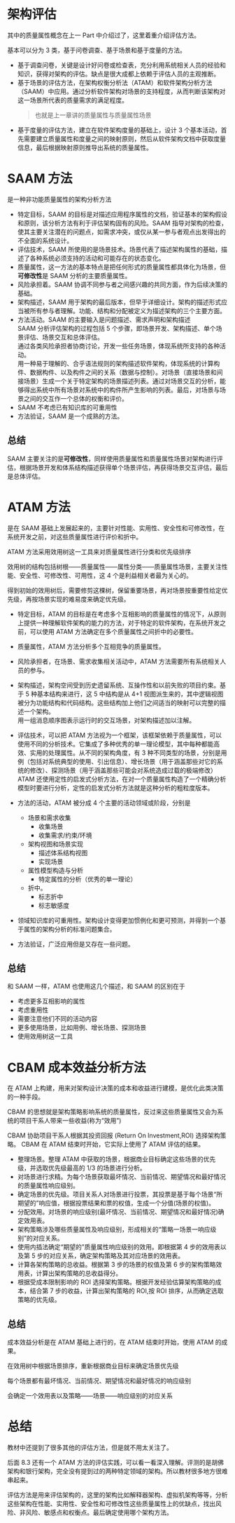 # 架构评估

其中的质量属性概念在上一 Part 中介绍过了，这里着重介绍评估方法。

基本可以分为 3 类，基于问卷调查、基于场景和基于度量的方法。

- 基于调查问卷，关键是设计好问卷或检查表，充分利用系统相关人员的经验和知识，获得对架构的评估。缺点是很大成都上依赖于评估人员的主观推断。
- 基于场景的评估方法，在架构权衡分析法（ATAM）和软件架构分析方法（SAAM）中应用。通过分析软件架构对场景的支持程度，从而判断该架构对这一场景所代表的质量需求的满足程度。
  > 也就是上一章讲的质量属性与质量属性场景
- 基于度量的评估方法，建立在软件架构度量的基础上，设计 3 个基本活动，首先需要建立质量属性和度量之间的映射原则，然后从软件架构文档中获取度量信息，最后根据映射原则推导出系统的质量属性。

# SAAM 方法

是一种非功能质量属性的架构分析方法

- 特定目标，SAAM 的目标是对描述应用程序属性的文档，验证基本的架构假设和原则，该分析方法有利于评估架构固有的风险。SAAM 指导对架构的检查，使其主要关注潜在的问题点，如需求冲突，或仅从某一参与者观点出发得出的不全面的系统设计。
- 评估技术，SAAM 所使用的是场景技术。场景代表了描述架构属性的基础，描述了各种系统必须支持的活动和可能存在的状态变化。
- 质量属性，这一方法的基本特点是把任何形式的质量属性都具体化为场景，但**可修改性**是 SAAM 分析的主要质量属性。
- 风险承担着。SAAM 协调不同参与者之间感兴趣的共同方面，作为后续决策的基础。
- 架构描述，SAAM 用于架构的最后版本，但早于详细设计。架构的描述形式应当被所有参与者理解。功能、结构和分配被定义为描述架构的三个主要方面。
- 方法活动。SAAM 的主要输入是问题描述、需求声明和架构描述<br/>SAAM 分析评估架构的过程包括 5 个步骤，即场景开发、架构描述、单个场景评估、场景交互和总体评估。<br/>通过各类风险承担者协商讨论，开发一些任务场景，体现系统所支持的各种活动。<br/> 用一种易于理解的、合乎语法规则的架构描述软件架构，体现系统的计算构件、数据构件、以及构件之间的关系（数据与控制）。对场景（直接场景和间接场景）生成一个关于特定架构的场景描述列表。通过对场景交互的分析，能够得出系统中所有场景对系统中的构件所产生影响的列表。最后，对场景与场景之间的交互作一个总体的权衡和评价。
- SAAM 不考虑已有知识库的可重用性
- 方法验证，SAAM 是一个成熟的方法。

## 总结

SAAM 主要关注的是**可修改性**，同样使用质量属性和质量属性场景对架构进行评估，根据场景开发和体系结构描述获得单个场景评估，再获得场景交互评估，最后是总体评估。

# ATAM 方法

是在 SAAM 基础上发展起来的，主要针对性能、实用性、安全性和可修改性，在系统开发之前，对这些质量属性进行评价和折中。

ATAM 方法采用效用树这一工具来对质量属性进行分类和优先级排序

效用树的结构包括树根——质量属性——属性分类——质量属性场景，主要关注性能、安全性、可修改性、可用性，这 4 个是利益相关者最为关心的。

得到初始的效用树后，需要修剪这棵树，保留重要场景，再对场景按重要性给定优先级，再按场景实现的难易度来确定优先级。

- 特定目标，ATAM 的目标是在考虑多个互相影响的质量属性的情况下，从原则上提供一种理解软件架构的能力的方法，对于特定的软件架构，在系统开发之前，可以使用 ATAM 方法确定在多个质量属性之间折中的必要性。
- 质量属性，ATAM 方法分析多个互相竞争的质量属性。
- 风险承担者，在场景、需求收集相关活动中，ATAM 方法需要所有系统相关人员的参与。
- 架构描述，架构空间受到历史遗留系统、互操作性和以前失败的项目约束。基于 5 种基本结构来进行，这 5 中结构是从 4+1 视图派生来的，其中逻辑视图被分为功能结构和代码结构。这些结构加上他们之间适当的映射可以完整的描述一个架构。<br/>用一组消息顺序图表示运行时的交互场景，对架构描述加以注解。
- 评估技术，可以把 ATAM 方法视为一个框架，该框架依赖于质量属性，可以使用不同的分析技术。它集成了多种优秀的单一理论模型，其中每种都能高效、实用的处理属性。从不同的架构角度，有 3 种不同类型的场景，分别是用例（包括对系统典型的使用、引出信息）、增长场景（用于涵盖那些对它的系统的修改）、探测场景（用于涵盖那些可能会对系统造成过载的极端修改）<br/>ATAM 还使用定性的启发式分析方法，在对一个质量属性构造了一个精确分析模型时要进行分析，定性的启发式分析方法就是这种分析的粗粒度版本。
- 方法的活动，ATAM 被分成 4 个主要的活动领域或阶段，分别是

  - 场景和需求收集
    - 收集场景
    - 收集需求/约束/环境
  - 架构视图和场景实现
    - 描述体系结构视图
    - 实现场景
  - 属性模型构造与分析
    - 特定属性的分析（优秀的单一理论）
  - 折中。
    - 标志折中
    - 标志敏感度

- 领域知识库的可重用性。架构设计变得更加惯例化和更可预测，并得到一个基于属性的架构分析的标准问题集合。
- 方法验证，广泛应用但是又存在一些问题。

## 总结

和 SAAM 一样，ATAM 也使用这几个描述，和 SAAM 的区别在于

- 考虑更多互相影响的属性
- 考虑重用性
- 需要注意他们不同的活动内容
- 更多使用场景，比如用例、增长场景、探测场景
- 使用效用树这一工具

# CBAM 成本效益分析方法

在 ATAM 上构建，用来对架构设计决策的成本和收益进行建模，是优化此类决策的一种手段。

CBAM 的思想就是架构策略影响系统的质量属性，反过来这些质量属性又会为系统的项目干系人带来一些收益(称为“效用”)

CBAM 协助项目干系人根据其投资回报 (Return On Investment,ROI) 选择架构策略。 CBAM 在 ATAM 结束时开始，它实际上使用了 ATAM 评估的结果。

- 整理场景。整理 ATAM 中获取的场景，根据商业目标确定这些场景的优先级，并选取优先级最高的 1/3 的场景进行分析。
- 对场景进行求精。为每个场景获取最坏情况、当前情况、期望情况和最好情况的质量属性响应级别。
- 确定场景的优先级。项目关系人对场景进行投票，其投票是基于每个场景“所期望的”响应值，根据投票结果和票的权值，生成一个分值(场景的权值)。
- 分配效用。对场景的响应级别(最坏情况、当前情况、期望情况和最好情况)确定效用表。
- 架构策略涉及哪些质量属性及响应级别，形成相关的“策略一场景一响应级别”的对应关系。
- 使用内插法确定“期望的”质量属性响应级别的效用。即根据第 4 步的效用表以及第 5 步的对应关系，确定架构策略及其对应场景的效用表。
- 计算各架构策略的总收益。根据第 3 步的场景的权值及第 6 步的架构策略效用表，计算出架构策略的总收益得分。
- 根据受成本限制影响的 ROI 选择架构策略。根据开发经验估算架构策略的成本，结合第 7 步的收益，计算出架构策略的 ROI,按 ROI 排序，从而确定选取策略的优先级。

## 总结

成本效益分析是在 ATAM 基础上进行的，在 ATAM 结束时开始，使用 ATAM 的成果。

在效用树中根据场景排序，重新根据商业目标来确定场景优先级

每个场景都有最坏情况、当前情况、期望情况和最好情况的响应级别

会确定一个效用表以及策略——场景——响应级别的对应关系

# 总结

教材中还提到了很多其他的评估方法，但是就不用太关注了。

后面 8.3 还有一个 ATAM 方法的评估实践，可以看一看深入理解。评测的是胡佛架构和银行架构，完全没有提到过的两种特定领域的架构。所以教材很多地方很难串起来。

评估方法是用来评估架构的，这里的架构比如解释器架构、虚拟机架构等等，分析这些架构在性能、实用性、安全性和可修改性这些质量属性上的优缺点，找出风险、非风险、敏感点和权衡点。最后确定使用哪个架构方法。
